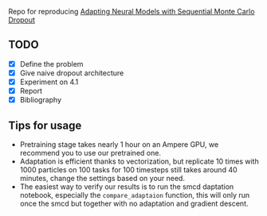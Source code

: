 Repo for reproducing [Adapting Neural Models with Sequential Monte Carlo Dropout
](https://arxiv.org/abs/2210.15779)

## TODO

- [x] Define the problem
- [x] Give naive dropout architecture
- [x] Experiment on 4.1
- [x] Report
- [x] Bibliography

## Tips for usage

- Pretraining stage takes nearly 1 hour on an Ampere GPU, we recommend you to use our pretrained one.
- Adaptation is efficient thanks to vectorization, but replicate 10 times with 1000 particles on 100 tasks for 100 timesteps still takes around 40 minutes, change the settings based on your need.
- The easiest way to verify our results is to run the smcd daptation notebook, especially the `compare_adaptaion` function, this will only run once the smcd but together with no adaptation and gradient descent.
